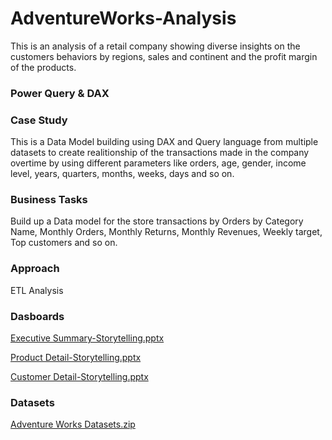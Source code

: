 # AdventureWorks-Analysis
This is an analysis of a retail company showing diverse insights on the customers behaviors by regions, sales and continent and the profit margin of the products. 

### Power Query & DAX 

### Case Study 

This is a Data Model building using DAX and Query language from multiple datasets to create realitionship of the transactions made in the company overtime by using different parameters like orders, age, gender, income level, years, quarters, months, weeks, days and so on.

### Business Tasks 

Build up a Data model for the store transactions by Orders by Category Name, Monthly Orders, Monthly Returns, Monthly Revenues, Weekly target, Top customers and so on.

### Approach
ETL
Analysis 

### Dasboards 

[Executive Summary-Storytelling.pptx](https://github.com/AbdulAfeez001/AdventureWorks-Analysis/files/11361833/Executive.Summary-Storytelling.pptx)
 
 
 [Product Detail-Storytelling.pptx](https://github.com/AbdulAfeez001/AdventureWorks-Analysis/files/11361835/Product.Detail-Storytelling.pptx)

[Customer Detail-Storytelling.pptx](https://github.com/AbdulAfeez001/AdventureWorks-Analysis/files/11361836/Customer.Detail-Storytelling.pptx)

### Datasets

[Adventure Works Datasets.zip](https://github.com/AbdulAfeez001/AdventureWorks-Analysis/files/11361846/Adventure.Works.Datasets.zip)
